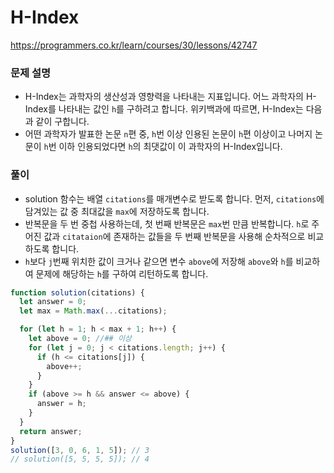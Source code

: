 # H-Index

https://programmers.co.kr/learn/courses/30/lessons/42747

### 문제 설명

- H-Index는 과학자의 생산성과 영향력을 나타내는 지표입니다. 어느 과학자의 H-Index를 나타내는 값인 `h`를 구하려고 합니다. 위키백과에 따르면, H-Index는 다음과 같이 구합니다.
- 어떤 과학자가 발표한 논문 `n`편 중, `h`번 이상 인용된 논문이 `h`편 이상이고 나머지 논문이 `h`번 이하 인용되었다면 `h`의 최댓값이 이 과학자의 H-Index입니다.

### 풀이

- solution 함수는 배열 `citations`를 매개변수로 받도록 합니다. 먼저, `citations`에 담겨있는 값 중 최대값을 `max`에 저장하도록 합니다.
- 반복문을 두 번 중첩 사용하는데, 첫 번째 반복문은 `max`번 만큼 반복합니다. `h`로 주어진 값과 `citataion`에 존재하는
  값들을 두 번째 반복문을 사용해 순차적으로 비교하도록 합니다.
- `h`보다 `j`번째 위치한 값이 크거나 같으면 변수 `above`에 저장해 `above`와 `h`를 비교하여 문제에 해당하는 `h`를 구하여 리턴하도록 합니다.

```javascript
function solution(citations) {
  let answer = 0;
  let max = Math.max(...citations);

  for (let h = 1; h < max + 1; h++) {
    let above = 0; //## 이상
    for (let j = 0; j < citations.length; j++) {
      if (h <= citations[j]) {
        above++;
      }
    }
    if (above >= h && answer <= above) {
      answer = h;
    }
  }
  return answer;
}
solution([3, 0, 6, 1, 5]); // 3
// solution([5, 5, 5, 5]); // 4
```
